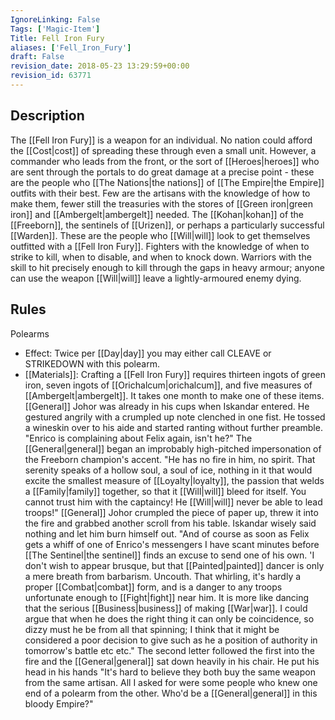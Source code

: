 ```yaml
---
IgnoreLinking: False
Tags: ['Magic-Item']
Title: Fell Iron Fury
aliases: ['Fell_Iron_Fury']
draft: False
revision_date: 2018-05-23 13:29:59+00:00
revision_id: 63771
---
```


## Description
The [[Fell Iron Fury]] is a weapon for an individual. No nation could afford the [[Cost|cost]] of spreading these through even a small unit. However, a commander who leads from the front, or the sort of [[Heroes|heroes]] who are sent through the portals to do great damage at a precise point - these are the people who [[The Nations|the nations]] of [[The Empire|the Empire]] outfits with their best. Few are the artisans with the knowledge of how to make them, fewer still the treasuries with the stores of [[Green iron|green iron]] and [[Ambergelt|ambergelt]] needed.
The [[Kohan|kohan]] of the [[Freeborn]], the sentinels of [[Urizen]], or perhaps a particularly successful [[Warden]]. These are the people who [[Will|will]] look to get themselves outfitted with a [[Fell Iron Fury]]. Fighters with the knowledge of when to strike to kill, when to disable, and when to knock down. Warriors with the skill to hit precisely enough to kill through the gaps in heavy armour; anyone can use the weapon [[Will|will]] leave a lightly-armoured enemy dying.
## Rules
Polearms
* Effect: Twice per [[Day|day]] you may either call CLEAVE or STRIKEDOWN with this polearm.
* [[Materials]]: Crafting a [[Fell Iron Fury]] requires thirteen ingots of green iron, seven ingots of [[Orichalcum|orichalcum]], and five measures of [[Ambergelt|ambergelt]]. It takes one month to make one of these items.
[[General]] Johor was already in his cups when Iskandar entered. He gestured angrily with a crumpled up note clenched in one fist. He tossed a wineskin over to his aide and started ranting without further preamble.
"Enrico is complaining about Felix again, isn't he?" The [[General|general]] began an improbably high-pitched impersonation of the Freeborn champion's accent. "He has no fire in him, no spirit. That serenity speaks of a hollow soul, a soul of ice, nothing in it that would excite the smallest measure of [[Loyalty|loyalty]], the passion that welds a [[Family|family]] together, so that it [[Will|will]] bleed for itself. You cannot trust him with the captaincy! He [[Will|will]] never be able to lead troops!"
[[General]] Johor crumpled the piece of paper up, threw it into the fire and grabbed another scroll from his table. Iskandar wisely said nothing and let him burn himself out.
"And of course as soon as Felix gets a whiff of one of Enrico's messengers I have scant minutes before [[The Sentinel|the sentinel]] finds an excuse to send one of his own. 'I don't wish to appear brusque, but that [[Painted|painted]] dancer is only a mere breath from barbarism. Uncouth. That whirling, it's hardly a proper [[Combat|combat]] form, and is a danger to any troops unfortunate enough to [[Fight|fight]] near him. It is more like dancing that the serious [[Business|business]] of making [[War|war]]. I could argue that when he does the right thing it can only be coincidence, so dizzy must he be from all that spinning; I think that it might be considered a poor decision to give such as he a position of authority in tomorrow's battle etc etc."
The second letter followed the first into the fire and the [[General|general]] sat down heavily in his chair. He put his head in his hands
"It's hard to believe they both buy the same weapon from the same artisan. All I asked for were some people who knew one end of a polearm from the other. Who'd be a [[General|general]] in this bloody Empire?"